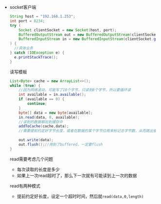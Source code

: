 - socket客户端

  ```java
  String host = "192.168.1.253";
  int port = 8234;
  try (
      Socket clientSocket = new Socket(host, port);
      BufferedOutputStream out = new BufferedOutputStream(clientSocket.getOutputStream());
      BufferedInputStream in = new BufferedInputStream(clientSocket.getInputStream());
  ) {
  	//具体业务    
  } catch (IOException e) {
  	e.printStackTrace();
  }
  ```

  读写模板

  ```java
  List<Byte> cache = new ArrayList<>();
  while (true) {
      //因为网络波动，可能写了10个字节，只读到8个字节，所以要循环读
      int available = in.available();
      if (available == 0) {
          continue;
      }
      byte[] data = new byte[available];
      in.read(data, 0, available);
      //读到的数据都加到缓存中
      addToCache(cache,data);
      //需要提前约定好字节长度，或者在数据的某个字节位用来标记总字节数，从而跳出循环
     	
      out.write(data);
      out.flush();//用到了buffered，一定要flush
  }
  ```

  read需要考虑几个问题

  - 每次读取的长度是多少
  - 如果上一次read超时了，那么下一次就有可能读到上一次的数据

  read有两种模式

  - 提前约定好长度，设定一个超时时间，然后就`read(data,0,length)`
